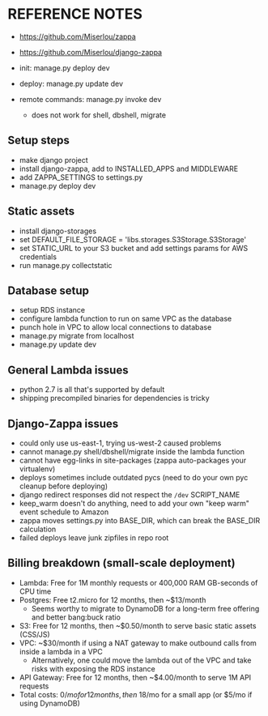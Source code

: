 # REFERENCE NOTES

- https://github.com/Miserlou/zappa
- https://github.com/Miserlou/django-zappa


- init: manage.py deploy dev
- deploy: manage.py update dev
- remote commands: manage.py invoke dev
    - does not work for shell, dbshell, migrate

## Setup steps
- make django project
- install django-zappa, add to INSTALLED_APPS and MIDDLEWARE
- add ZAPPA_SETTINGS to settings.py
- manage.py deploy dev

## Static assets
- install django-storages
- set DEFAULT_FILE_STORAGE = 'libs.storages.S3Storage.S3Storage'
- set STATIC_URL to your S3 bucket and add settings params for AWS credentials
- run manage.py collectstatic

## Database setup
- setup RDS instance
- configure lambda function to run on same VPC as the database
- punch hole in VPC to allow local connections to database
- manage.py migrate from localhost
- manage.py update dev

## General Lambda issues
- python 2.7 is all that's supported by default
- shipping precompiled binaries for dependencies is tricky

## Django-Zappa issues
- could only use us-east-1, trying us-west-2 caused problems
- cannot manage.py shell/dbshell/migrate inside the lambda function
- cannot have egg-links in site-packages (zappa auto-packages your virtualenv)
- deploys sometimes include outdated pycs (need to do your own pyc cleanup before deploying)
- django redirect responses did not respect the `/dev` SCRIPT_NAME
- keep_warm doesn't do anything, need to add your own "keep warm" event schedule to Amazon
- zappa moves settings.py into BASE_DIR, which can break the BASE_DIR calculation
- failed deploys leave junk zipfiles in repo root

## Billing breakdown (small-scale deployment)
- Lambda: Free for 1M monthly requests or 400,000 RAM GB-seconds of CPU time
- Postgres: Free t2.micro for 12 months, then ~$13/month
    - Seems worthy to migrate to DynamoDB for a long-term free offering and better bang:buck ratio
- S3: Free for 12 months, then ~$0.50/month to serve basic static assets (CSS/JS)
- VPC: ~$30/month if using a NAT gateway to make outbound calls from inside a lambda in a VPC
    - Alternatively, one could move the lambda out of the VPC and take risks with exposing the RDS instance
- API Gateway: Free for 12 months, then ~$4.00/month to serve 1M API requests
- Total costs: $0/mo for 12 months, then ~$18/mo for a small app (or $5/mo if using DynamoDB)
